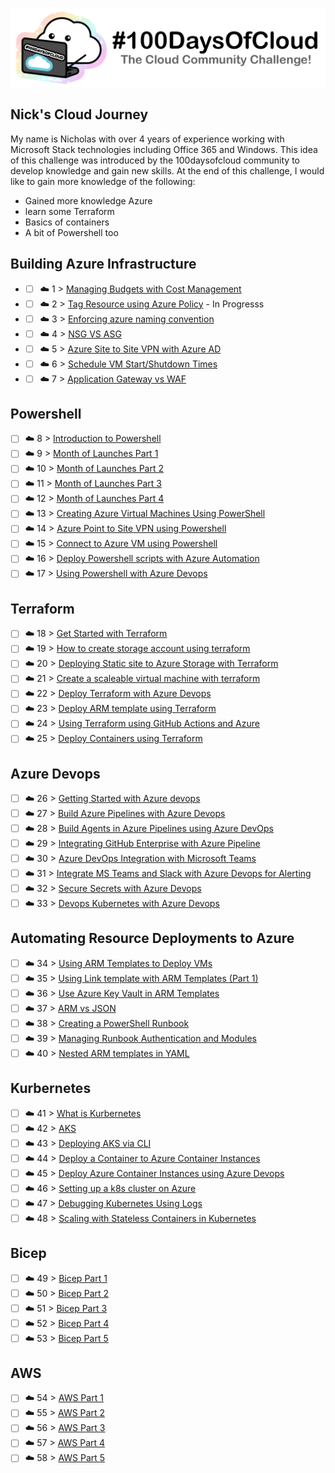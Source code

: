 <p align="center">
  <img src="banner.png">
</p>

## Nick's Cloud Journey
My name is Nicholas with over 4 years of experience working with Microsoft Stack technologies including Office 365 and Windows. This idea of this challenge was introduced by the 100daysofcloud community to develop knowledge and gain new skills. At the end of this challenge, I would like to gain more knowledge of the following: 

- Gained more knowledge Azure
- learn some Terraform
- Basics of containers
- A bit of Powershell too

## Building Azure Infrastructure  

- - [ ] ☁️ 1 > [Managing Budgets with Cost Management](Journey/001/Readme.md)
- - [ ] ☁️ 2 > [Tag Resource using Azure Policy](Journey/002/Readme.md) - In Progresss
- - [ ] ☁️ 3 > [Enforcing azure naming convention](Journey/003/Readme.md)
- - [ ] ☁️ 4 > [NSG VS ASG](Journey/004/Readme.md)
- - [ ] ☁️ 5 > [Azure Site to Site VPN with Azure AD](Journey/005/Readme.md)
- - [ ] ☁️ 6 > [Schedule VM Start/Shutdown Times](Journey/006/Readme.md)
- - [ ] ☁️ 7 > [Application Gateway vs WAF ](Journey/007/Readme.md)

## Powershell 

- [ ] ☁️ 8 >  [Introduction to Powershell](Journey/008/Readme.md)
- [ ] ☁️ 9 >  [Month of Launches Part 1](Journey/009/Readme.md)
- [ ] ☁️ 10 > [Month of Launches Part 2](Journey/010/Readme.md)
- [ ] ☁️ 11 > [Month of Launches Part 3](Journey/011/Readme.md)
- [ ] ☁️ 12 > [Month of Launches Part 4](Journey/012/Readme.md)
- [ ] ☁️ 13 > [Creating Azure Virtual Machines Using PowerShell](Journey/013/Readme.md)
- [ ] ☁️ 14 > [Azure Point to Site VPN using Powershell](Journey/014/Readme.md)
- [ ] ☁️ 15 > [Connect to Azure VM using Powershell](Journey/015/Readme.md)
- [ ] ☁️ 16 > [Deploy Powershell scripts with Azure Automation](Journey/016/Readme.md)
- [ ] ☁️ 17 > [Using Powershell with Azure Devops](Journey/017/Readme.md)
## Terraform

- [ ] ☁️ 18 > [Get Started with Terraform](Journey/018/Readme.md)
- [ ] ☁️ 19 > [How to create storage account using terraform](Journey/019/Readme.md)
- [ ] ☁️ 20 > [Deploying Static site to Azure Storage with Terraform](Journey/020/Readme.md)
- [ ] ☁️ 21 > [Create a scaleable virtual machine with terraform](Journey/021/Readme.md)
- [ ] ☁️ 22 > [Deploy Terraform with Azure Devops](Journey/022/Readme.md)
- [ ] ☁️ 23 > [Deploy ARM template using Terraform](Journey/023/Readme.md)
- [ ] ☁️ 24 > [Using Terraform using GitHub Actions and Azure](Journey/024/Readme.md)
- [ ] ☁️ 25 > [Deploy Containers using Terraform](Journey/025/Readme.md)
## Azure Devops

- [ ] ☁️ 26 > [Getting Started with Azure devops](Journey/026/Readme.md)
- [ ] ☁️ 27 > [Build Azure Pipelines with Azure Devops](Journey/027/Readme.md)
- [ ] ☁️ 28 > [Build Agents in Azure Pipelines using Azure DevOps](Journey/028/Readme.md)
- [ ] ☁️ 29 > [Integrating GitHub Enterprise with Azure Pipeline](Journey/029/Readme.md)
- [ ] ☁️ 30 > [Azure DevOps Integration with Microsoft Teams](Journey/030/Readme.md)
- [ ] ☁️ 31 > [Integrate MS Teams and Slack with Azure Devops for Alerting](Journey/031/Readme.md)
- [ ] ☁️ 32 > [Secure Secrets with Azure Devops](Journey/032/Readme.md)
- [ ] ☁️ 33 > [Devops Kubernetes with Azure Devops](Journey/033/Readme.md)

## Automating Resource Deployments to Azure

- [ ] ☁️ 34 > [Using ARM Templates to Deploy VMs](Journey/034/Readme.md)
- [ ] ☁️ 35 > [Using Link template with ARM Templates (Part 1)](Journey/035/Readme.md)
- [ ] ☁️ 36 > [Use Azure Key Vault in ARM Templates](Journey/036/Readme.md)
- [ ] ☁️ 37 > [ARM vs JSON ](Journey/037/Readme.md)
- [ ] ☁️ 38 > [Creating a PowerShell Runbook](Journey/038/Readme.md)
- [ ] ☁️ 39 > [Managing Runbook Authentication and Modules](Journey/39/Readme.md)
- [ ] ☁️ 40 > [Nested ARM templates in YAML](Journey/040/Readme.md)

## Kurbernetes 

- [ ] ☁️ 41 > [What is Kurbernetes](Journey/041/Readme.md)
- [ ] ☁️ 42 > [AKS](Journey/042/Readme.md)
- [ ] ☁️ 43 > [Deploying AKS via CLI](Journey/043/Readme.md)
- [ ] ☁️ 44 > [Deploy a Container to Azure Container Instances](Journey/044/Readme.md)
- [ ] ☁️ 45 > [Deploy Azure Container Instances using Azure Devops](Journey/045/Readme.md)
- [ ] ☁️ 46 > [Setting up a k8s cluster on Azure](Journey/046/Readme.md)
- [ ] ☁️ 47 > [Debugging Kubernetes Using Logs](Journey/047/Readme.md)
- [ ] ☁️ 48 > [Scaling with Stateless Containers in Kubernetes](Journey/048/Readme.md)

## Bicep 
- [ ] ☁️ 49 > [Bicep Part 1](Journey/045/Readme.md)
- [ ] ☁️ 50 > [Bicep Part 2](Journey/045/Readme.md)
- [ ] ☁️ 51 > [Bicep Part 3](Journey/045/Readme.md)
- [ ] ☁️ 52 > [Bicep Part 4](Journey/045/Readme.md)
- [ ] ☁️ 53 > [Bicep Part 5](Journey/045/Readme.md)

## AWS

- [ ] ☁️ 54 > [AWS Part 1](Journey/054/Readme.md)
- [ ] ☁️ 55 > [AWS Part 2](Journey/055/Readme.md)
- [ ] ☁️ 56 > [AWS Part 3](Journey/056/Readme.md)
- [ ] ☁️ 57 > [AWS Part 4](Journey/057/Readme.md)
- [ ] ☁️ 58 > [AWS Part 5](Journey/058/Readme.md)